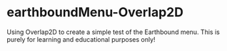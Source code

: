 earthboundMenu-Overlap2D
========================

Using Overlap2D to create a simple test of the Earthbound menu.
This is purely for learning and educational purposes only!
